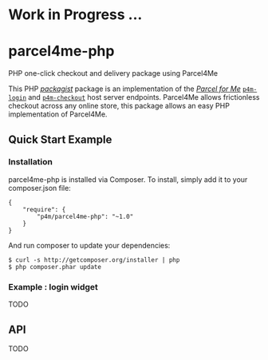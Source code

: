 # Work in Progress ... 

# parcel4me-php

PHP one-click checkout and delivery package using Parcel4Me    


This PHP *[packagist](https://packagist.org/)* package is an implementation of the *[Parcel for Me](http://parcelfor.me/)* [`p4m-login`](http://developer.parcelfor.me/docs/documentation/parcel-for-me-widgets/p4m-login-widget/host-server/) and [`p4m-checkout`](http://developer.parcelfor.me/docs/documentation/parcel-for-me-widgets/p4m-checkout-widget/host-server/) host server endpoints.  Parcel4Me allows frictionless checkout across any online store, this package allows an easy PHP implementation of Parcel4Me.

## Quick Start Example

### Installation

parcel4me-php is installed via Composer. To install, simply add it to your composer.json file:

	{
	    "require": {
	        "p4m/parcel4me-php": "~1.0"
	    }
	}

And run composer to update your dependencies:

	$ curl -s http://getcomposer.org/installer | php
	$ php composer.phar update


### Example : login widget

TODO


## API

TODO
